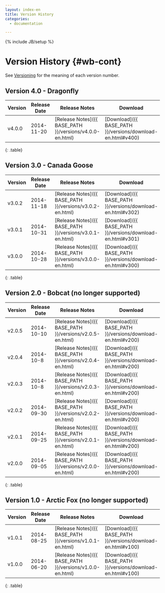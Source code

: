 ```yaml
---
layout: index-en
title: Version History
categories:
  - documentation

---
```

{% include JB/setup %}

# Version History {#wb-cont}

<div class="toc"></div>

See [Versioning](version-info-en.html) for the meaning of each version number.

## Version 4.0 - Dragonfly

| Version | Release Date | Release Notes | Download |
|---|---|---|---|
| v4.0.0 | 2014-11-20 | [Release Notes]({{ BASE_PATH }}/versions/v4.0.0-en.html) | [Download]({{ BASE_PATH }}/versions/download-en.html#v400) |
{: .table}


## Version 3.0 - Canada Goose

| Version | Release Date | Release Notes | Download |
|---|---|---|---|
| v3.0.2 | 2014-11-18 | [Release Notes]({{ BASE_PATH }}/versions/v3.0.2-en.html) | [Download]({{ BASE_PATH }}/versions/download-en.html#v302) |
| v3.0.1 | 2014-10-31 | [Release Notes]({{ BASE_PATH }}/versions/v3.0.1-en.html) | [Download]({{ BASE_PATH }}/versions/download-en.html#v301) |
| v3.0.0 | 2014-10-28 | [Release Notes]({{ BASE_PATH }}/versions/v3.0.0-en.html) | [Download]({{ BASE_PATH }}/versions/download-en.html#v300) |
{: .table}

## Version 2.0 - Bobcat (no longer supported)

| Version | Release Date | Release Notes | Download |
|---|---|---|---|
| v2.0.5 | 2014-10-10 | [Release Notes]({{ BASE_PATH }}/versions/v2.0.5-en.html) | [Download]({{ BASE_PATH }}/versions/download-en.html#v200) |
| v2.0.4 | 2014-10-8 | [Release Notes]({{ BASE_PATH }}/versions/v2.0.4-en.html) | [Download]({{ BASE_PATH }}/versions/download-en.html#v200) |
| v2.0.3 | 2014-10-8 | [Release Notes]({{ BASE_PATH }}/versions/v2.0.3-en.html) | [Download]({{ BASE_PATH }}/versions/download-en.html#v200) |
| v2.0.2 | 2014-09-30 | [Release Notes]({{ BASE_PATH }}/versions/v2.0.2-en.html) | [Download]({{ BASE_PATH }}/versions/download-en.html#v200) |
| v2.0.1 | 2014-09-25 | [Release Notes]({{ BASE_PATH }}/versions/v2.0.1-en.html) | [Download]({{ BASE_PATH }}/versions/download-en.html#v200) |
| v2.0.0 | 2014-09-05 | [Release Notes]({{ BASE_PATH }}/versions/v2.0.0-en.html) | [Download]({{ BASE_PATH }}/versions/download-en.html#v200) |
{: .table}

## Version 1.0 - Arctic Fox (no longer supported)

| Version | Release Date | Release Notes | Download |
|---|---|---|---|
| v1.0.1 | 2014-08-25 | [Release Notes]({{ BASE_PATH }}/versions/v1.0.1-en.html) | [Download]({{ BASE_PATH }}/versions/download-en.html#v100) |
| v1.0.0 | 2014-06-20 | [Release Notes]({{ BASE_PATH }}/versions/v1.0.0-en.html) | [Download]({{ BASE_PATH }}/versions/download-en.html#v100) |
{: .table}